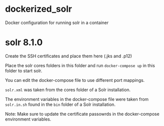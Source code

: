 # dockerized_solr
Docker configuration for running solr in a container

# solr 8.1.0
Create the SSH certificates and place them here (.jks and .p12)

Place the solr cores folders in this folder and run `docker-compose up` in this folder to start solr.


You can edit the docker-compose file to use different port mappings.

`solr.xml` was taken from the cores folder of a Solr installation.

The environment variables in the docker-compose file were taken from `solr.in.sh` found in the `bin` folder of a Solr installation.

Note: Make sure to update the certificate passowrds in the docker-compose environment variables.
